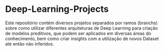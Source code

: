 # Deep-Learning-Projects
Este repositório contém diversos projetos separados por ramos (branchs) sobre como utilizar diferentes arquiteturas de Deep Learning para criação de modelos preditivos, que podem ser aplicados em diversas áreas do conhecimento, bem como criar insights com a utilização de novos Dataset até então não inferidos. 
